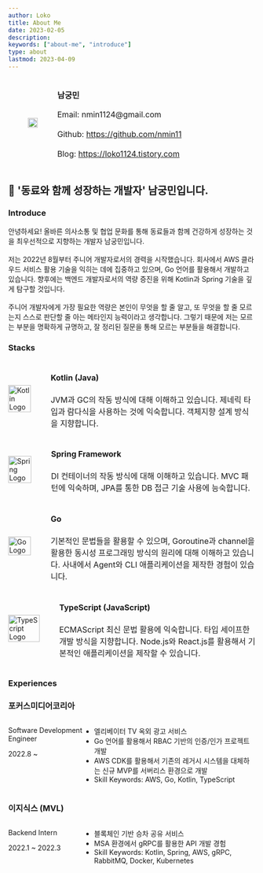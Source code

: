 ```yaml
---
author: Loko
title: About Me
date: 2023-02-05
description:
keywords: ["about-me", "introduce"]
type: about
lastmod: 2023-04-09
---
```


<div class="profile-row">
  <div class="profile-column">
    <img class="profile-image" src="/about-profile.jpg">
  </div>
  <div class="profile_column">
    <h3>남궁민</h3>
    <div class="contact-info">
      <p>Email: nmin1124@gmail.com</p>
      <p>Github: <a href="https://github.com/nmin11" target="_blank">https://github.com/nmin11</a></p>
      <p>Blog: <a href="https://loko1124.tistory.com" target="_blank">https://loko1124.tistory.com</a></p>
    </div>
  </div>
</div>

## 👯 '동료와 함께 성장하는 개발자' 남궁민입니다.

### Introduce

안녕하세요! 올바른 의사소통 및 협업 문화를 통해 동료들과 함께 건강하게 성장하는 것을 최우선적으로 지향하는 개발자 남궁민입니다.  
<br>
저는 2022년 8월부터 주니어 개발자로서의 경력을 시작했습니다. 회사에서 AWS 클라우드 서비스 활용 기술을 익히는 데에 집중하고 있으며, Go 언어를 활용해서 개발하고 있습니다. 향후에는 백엔드 개발자로서의 역량 증진을 위해 Kotlin과 Spring 기술을 깊게 탐구할 것입니다.  
<br>
주니어 개발자에게 가장 필요한 역량은 본인이 무엇을 할 줄 알고, 또 무엇을 할 줄 모르는지 스스로 판단할 줄 아는 메타인지 능력이라고 생각합니다. 그렇기 때문에 저는 모르는 부분을 명확하게 규명하고, 잘 정리된 질문을 통해 모르는 부분들을 해결합니다.

### Stacks

<div class="stack-row">
  <div class="stack-image">
    <img src="/kotlin.png" alt="Kotlin Logo" class="stack-logo">
  </div>
  <div class="stack-description">
    <h4>Kotlin (Java)</h4>
    <p>JVM과 GC의 작동 방식에 대해 이해하고 있습니다. 제네릭 타입과 람다식을 사용하는 것에 익숙합니다. 객체지향 설계 방식을 지향합니다.</p>
  </div>
</div>
<div class="stack-row">
  <div class="stack-image">
    <img src="/spring.svg" alt="Spring Logo" class="stack-logo">
  </div>
  <div class="stack-description">
    <h4>Spring Framework</h4>
    <p>DI 컨테이너의 작동 방식에 대해 이해하고 있습니다. MVC 패턴에 익숙하며, JPA를 통한 DB 접근 기술 사용에 능숙합니다.</p>
  </div>
</div>
<div class="stack-row">
  <div class="stack-image">
    <img src="/go.png" alt="Go Logo" class="stack-logo">
  </div>
  <div class="stack-description">
    <h4>Go</h4>
    <p>기본적인 문법들을 활용할 수 있으며, Goroutine과 channel을 활용한 동시성 프로그래밍 방식의 원리에 대해 이해하고 있습니다. 사내에서 Agent와 CLI 애플리케이션을 제작한 경험이 있습니다.</p>
  </div>
</div>
<div class="stack-row">
  <div class="stack-image">
    <img src="/typescript.png" alt="TypeScript Logo" class="stack-logo">
  </div>
  <div class="stack-description">
    <h4>TypeScript (JavaScript)</h4>
    <p>ECMAScript 최신 문법 활용에 익숙합니다. 타입 세이프한 개발 방식을 지향합니다. Node.js와 React.js를 활용해서 기본적인 애플리케이션을 제작할 수 있습니다.</p>
  </div>
</div>

### Experiences

<h3 class="experience-company">포커스미디어코리아</h3>
<div class="experience-row">
  <div class="experience-left">
    <p class="experience-position">Software Development Engineer</p>
    <p>2022.8 ~</p>
  </div>
  <div class="experience-details">
    <ul class="experience-tasks">
      <li>엘리베이터 TV 옥외 광고 서비스</li>
      <li>Go 언어를 활용해서 RBAC 기반의 인증/인가 프로젝트 개발</li>
      <li>AWS CDK를 활용해서 기존의 레거시 시스템을 대체하는 신규 MVP를 서버리스 환경으로 개발</li>
      <li>Skill Keywords: AWS, Go, Kotlin, TypeScript</li>
    </ul>
  </div>
</div>

<h3 class="experience-company">이지식스 (MVL)</h3>
<div class="experience-row">
  <div class="experience-left">
    <p class="experience-position">Backend Intern</p>
    <p>2022.1 ~ 2022.3</p>
  </div>
  <div class="experience-details">
    <ul class="experience-tasks">
      <li>블록체인 기반 승차 공유 서비스</li>
      <li>MSA 환경에서 gRPC를 활용한 API 개발 경험</li>
      <li>Skill Keywords: Kotlin, Spring, AWS, gRPC, RabbitMQ, Docker, Kubernetes</li>
    </ul>
  </div>
</div>

<style>
  .profile-row {
    display: flex;
    align-items: center;
  }
  
  .profile-column {
    margin: 0 2.5rem;
  }

  .profile-image {
    width: 100%;
    max-width: 12rem;
    height: auto;
    display: block;
  }

  .contact-info {
    font-size: 1rem;
    line-height: 1.5;
  }

  .stack-row {
    display: flex;
    align-items: center;
  }

  .stack-image {
    width: 4rem;
    height: auto;
    margin-right: 2.5rem;
    flex: 1
  }

  .stack-logo {
    width: 100%;
    height: auto;
  }

  .stack-description {
    font-size: 1rem;
    line-height: 1.5;
    flex: 9;
  }

  .experience-row {
    display: flex;
    justify-content: space-between;
  }

  .experience-left {
    flex: 3;
  }

  .experience-details {
    flex: 7;
  }
</style>
